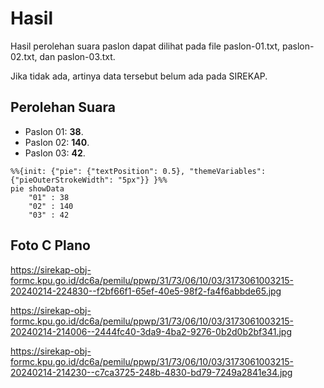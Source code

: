 # Hasil

Hasil perolehan suara paslon dapat dilihat pada file paslon-01.txt, paslon-02.txt, dan paslon-03.txt.

Jika tidak ada, artinya data tersebut belum ada pada SIREKAP.

## Perolehan Suara

 * Paslon 01: **38**.
 * Paslon 02: **140**.
 * Paslon 03: **42**.

```mermaid
%%{init: {"pie": {"textPosition": 0.5}, "themeVariables": {"pieOuterStrokeWidth": "5px"}} }%%
pie showData
    "01" : 38
    "02" : 140
    "03" : 42
```
## Foto C Plano

https://sirekap-obj-formc.kpu.go.id/dc6a/pemilu/ppwp/31/73/06/10/03/3173061003215-20240214-224830--f2bf66f1-65ef-40e5-98f2-fa4f6abbde65.jpg

https://sirekap-obj-formc.kpu.go.id/dc6a/pemilu/ppwp/31/73/06/10/03/3173061003215-20240214-214006--2444fc40-3da9-4ba2-9276-0b2d0b2bf341.jpg

https://sirekap-obj-formc.kpu.go.id/dc6a/pemilu/ppwp/31/73/06/10/03/3173061003215-20240214-214230--c7ca3725-248b-4830-bd79-7249a2841e34.jpg
